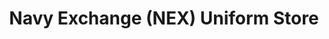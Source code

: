 ---
title: "Navy Exchange (NEX) Uniform Store"
url: /goose-creek/navy-exchange-nex-uniform-store/
shop: clothes
---